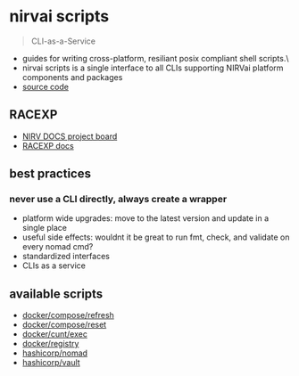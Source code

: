 # nirvai scripts

> CLI-as-a-Service

- guides for writing cross-platform, resiliant posix compliant shell scripts.\
- nirvai scripts is a single interface to all CLIs supporting NIRVai platform components and packages
- [source code](https://github.com/nirv-ai/scripts)

## RACEXP

- [NIRV DOCS project board](https://github.com/orgs/nirv-ai/projects/6/views/1?filterQuery=repo%3A%22nirv-ai%2Fdocs%22)
- [RACEXP docs](https://github.com/noahehall/theBookOfNoah/blob/master/0current/architectural%20thinking/0racexp.md)

## best practices

### never use a CLI directly, always create a wrapper

- platform wide upgrades: move to the latest version and update in a single place
- useful side effects: wouldnt it be great to run fmt, check, and validate on every nomad cmd?
- standardized interfaces
- CLIs as a service

## available scripts

- [docker/compose/refresh](../docker/README.md)
- [docker/compose/reset](../docker/README.md)
- [docker/cunt/exec](../docker/README.md)
- [docker/registry](../docker/README.md)
- [hashicorp/nomad](../nomad/README.md)
- [hashicorp/vault](../vault/README.md)

